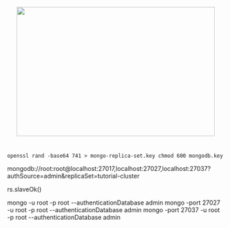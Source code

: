 
<p align="center">
  <img width="460" height="300" src="<picture_url>">
</p>

<h1 align="center"><a href="<blog_url>"><blog_name>
</a></h1>


`openssl rand -base64 741 > mongo-replica-set.key
chmod 600 mongodb.key`


mongodb://root:root@localhost:27017,localhost:27027,localhost:27037?authSource=admin&replicaSet=tutorial-cluster


rs.slaveOk()



mongo -u root -p root --authenticationDatabase admin
mongo -port 27027 -u root -p root --authenticationDatabase admin
mongo -port 27037 -u root -p root --authenticationDatabase admin

